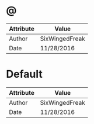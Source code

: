# @
| Attribute | Value |
| ---  | ---     |
| Author | SixWingedFreak |
| Date | 11/28/2016 |
# Default
| Attribute | Value |
| ---  | ---     |
| Author | SixWingedFreak |
| Date | 11/28/2016 |
